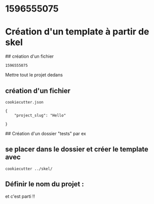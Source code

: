 # 1596555075 

# Création d'un template à partir de skel

## création d'un fichier 
```
1596555075 
```
Mettre tout le projet dedans 


## création d'un fichier 
```
cookiecutter.json 

{
    "project_slug": "Hello"
   
}
```
## Création d'un dossier "tests" par ex

## se placer dans le dossier et créer le template avec 
```
cookiecutter ../skel/
```
## Définir le nom du projet : 

et c'est parti !! 

